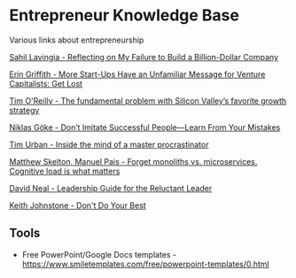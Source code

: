 # Entrepreneur Knowledge Base
Various links about entrepreneurship

[Sahil Lavingia - Reflecting on My Failure to Build a Billion-Dollar Company](https://medium.com/@shl/reflecting-on-my-failure-to-build-a-billion-dollar-company-b0c31d7db0e7)

[Erin Griffith - More Start-Ups Have an Unfamiliar Message for Venture Capitalists: Get Lost](https://www.nytimes.com/2019/01/11/technology/start-ups-rejecting-venture-capital.html)

[Tim O'Reilly - The fundamental problem with Silicon Valley’s favorite growth strategy](https://qz.com/1540608/the-problem-with-silicon-valleys-obsession-with-blitzscaling-growth/amp/)

[Niklas Göke - Don’t Imitate Successful People—Learn From Your Mistakes](https://medium.com/s/story/dont-imitate-successful-people-learn-from-your-mistakes-ea4af41ca66d)

[Tim Urban - Inside the mind of a master procrastinator](https://www.youtube.com/watch?v=arj7oStGLkU)

[Matthew Skelton, Manuel Pais - Forget monoliths vs. microservices. Cognitive load is what matters](https://techbeacon.com/app-dev-testing/forget-monoliths-vs-microservices-cognitive-load-what-matters)

[David Neal - Leadership Guide for the Reluctant Leader ](https://www.youtube.com/watch?v=BCyHS7s_pjc)

[Keith Johnstone - Don't Do Your Best](https://www.youtube.com/watch?v=bz9mo4qW9bc)


## Tools

- Free PowerPoint/Google Docs templates - https://www.smiletemplates.com/free/powerpoint-templates/0.html
